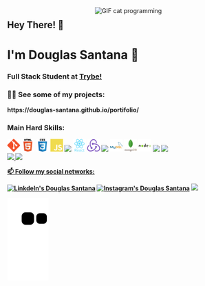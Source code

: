 <img width="300px" align="right" alt="GIF cat programming" src="https://media.giphy.com/media/lJNoBCvQYp7nq/giphy.gif">

<div>
  <h2><strong>Hey There! 👋</strong></h2>
  <h1> I'm Douglas Santana 🙌 </h1>
<div>
  
<div>
  <h3> <strong>Full Stack Student at <strong><a href="https://https://www.betrybe.com/" target="_blank">Trybe!</a></strong></h3>
  
  <h3> 👨‍💻 See some of my projects:</h3>
  <p>https://douglas-santana.github.io/portifolio/</p>
</div>
 
  <h3><strong>Main Hard Skills:</strong></h3>
  <img width="30px" src="https://raw.githubusercontent.com/devicons/devicon/master/icons/git/git-original.svg" />
  <img width="30px" src="https://raw.githubusercontent.com/devicons/devicon/master/icons/html5/html5-original-wordmark.svg" />
  <img width="30px" src="https://raw.githubusercontent.com/devicons/devicon/master/icons/css3/css3-original-wordmark.svg" />
  <img width="30px" src="https://raw.githubusercontent.com/devicons/devicon/master/icons/javascript/javascript-plain.svg" />
  <img width="30px" src="https://pics.freeicons.io/uploads/icons/png/5894313931548218185-512.png" />
  <img width="30px" src="https://raw.githubusercontent.com/devicons/devicon/master/icons/react/react-original-wordmark.svg" />
  <img width="30px" src="https://raw.githubusercontent.com/devicons/devicon/master/icons/redux/redux-original.svg" />
  <img width="30px" src="https://testing-library.com/img/octopus-128x128.png" />
  <img width="30px" src="https://raw.githubusercontent.com/devicons/devicon/master/icons/mysql/mysql-original-wordmark.svg" />
  <img width="30px" src="https://raw.githubusercontent.com/devicons/devicon/master/icons/mongodb/mongodb-original-wordmark.svg" />
  <img width="30px" src="https://raw.githubusercontent.com/devicons/devicon/master/icons/nodejs/nodejs-original-wordmark.svg" />
  <img width="30px" src="https://camo.githubusercontent.com/b038408a220da15a2710d79f3bc3834c9fa8c32c7ceb22f8554c5799ceea768e/68747470733a2f2f63646e2e6a7364656c6976722e6e65742f67682f64657669636f6e732f64657669636f6e2f69636f6e732f6d6f6368612f6d6f6368612d706c61696e2e737667" />
  <img width="50px" src="https://user-images.githubusercontent.com/11978772/40430986-a0eb7b92-5e63-11e8-80eb-43fe07f664a6.png" />
  
  <br/>
  
  <div display="inline">
    <a href="https://github.com/douglas-santana">
    <img width="400px" src="https://github-readme-stats.vercel.app/api?username=douglas-santana&show_icons=true&theme=dracula&include_all_commits=true&count_private=true"/>
    <img width="400px" src="https://github-readme-stats.vercel.app/api/top-langs/?username=douglas-santana&layout=compact&langs_count=7&theme=dracula"/>
  </div>
  
  <p><strong>📫 Follow my social networks:</strong></p>
  <div>
    <a href="https://www.linkedin.com/in/douglasdns/" target="_blank"><img src="https://img.shields.io/badge/-LinkedIn-%230077B5?style=for-the-badge&logo=linkedin&logoColor=white" target="_blank" alt="LinkdeIn's Douglas Santana"></a>
    <a href="https://www.instagram.com/douguinhodns/" target="_blank"><img src="https://img.shields.io/badge/-Instagram-%23E4405F?style=for-the-badge&logo=instagram&logoColor=white" target="_blank" alt="Instagram's Douglas Santana"></a>
   <a href = "mailto:douguinhodns@gmail.com"><img src="https://img.shields.io/badge/-Gmail-%23333?style=for-the-badge&logo=gmail&logoColor=white" target="_blank"></a> 
 </div>

  ![Snake animation](https://github.com/rafaballerini/rafaballerini/blob/output/github-contribution-grid-snake.svg)
